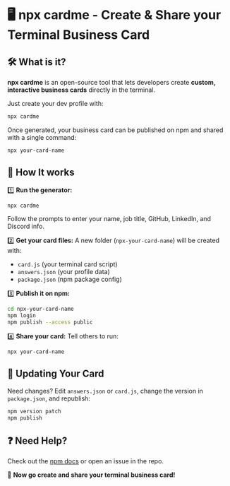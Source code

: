 # 🖥️ npx cardme - Create & Share your Terminal Business Card 

## 🛠️ What is it?
**npx cardme** is an open-source tool that lets developers create **custom, interactive business cards** directly in the terminal. 

Just create your dev profile with:

```sh
npx cardme
```

Once generated, your business card can be published on npm and shared with a single command:

```sh
npx your-card-name
```

## 📌 How It works
1️⃣ **Run the generator:**
```sh
npx cardme
```
Follow the prompts to enter your name, job title, GitHub, LinkedIn, and Discord info.

2️⃣ **Get your card files:**
A new folder (`npx-your-card-name`) will be created with:
- `card.js` (your terminal card script)
- `answers.json` (your profile data)
- `package.json` (npm package config)

3️⃣ **Publish it on npm:**
```sh
cd npx-your-card-name
npm login
npm publish --access public
```

4️⃣ **Share your card:**
Tell others to run:
```sh
npx your-card-name
```

## 🔄 Updating Your Card
Need changes? Edit `answers.json` or `card.js`, change the version in `package.json`, and republish:
```sh
npm version patch
npm publish
```

## ❓ Need Help?
Check out the [npm docs](https://docs.npmjs.com/) or open an issue in the repo.

🚀 **Now go create and share your terminal business card!**
